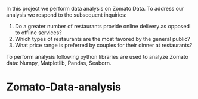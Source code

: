 In this project we perform data analysis on Zomato Data. 
To address our analysis we respond to the subsequent inquiries:
1. Do a greater number of restaurants provide online delivery as opposed to offline services?
2. Which types of restaurants are the most favored by the general public?
3. What price range is preferred by couples for their dinner at restaurants?

To perform analysis following python libraries are used to analyze Zomato data: Numpy, Matplotlib, Pandas, Seaborn.
# Zomato-Data-analysis
